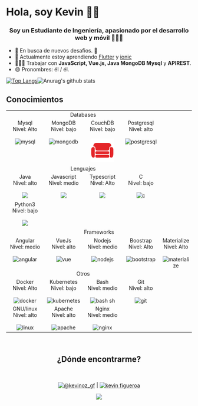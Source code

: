 # Hola, soy Kevin 👋🏽
<h3 align="center">Soy un Estudiante de Ingeniería, apasionado por el desarrollo web y móvil 👨🏽‍💻</h3>

- 🔭 En busca de nuevos desafios. :mag_right:
- 🌱 Actualmente estoy aprendiendo [Flutter](https://flutter.dev/) y [ionic](https://ionicframework.com/)
- 👨🏽‍💻 Trabajar con **JavaScript, Vue.js, Java MongoDB Mysql** y **APIREST**.
- 😄 Pronombres: él / él.


[![Top Langs](https://github-readme-stats.vercel.app/api/top-langs/?username=kevin-oz&theme=dark)](https://github.com/anuraghazra/github-readme-stats)![Anurag's github stats](https://github-readme-stats.vercel.app/api?username=kevin-oz&show_icons=true&theme=dark)


## Conocimientos

<table>
  <tbody>
    <tr valign = "top">
      <td width = "100%" colspan = "4" align = "center">
        <span> Databases </span> <br>
      </td>
    </tr>
    <tr valign = "top">
      <td width = "25%" align = "center">
        <span> Mysql </span> <br>
        <span> Nivel: Alto </span> <br> <br>
        <img height = "64px" alt="mysql" src = "https://cdn.svgporn.com/logos/mysql.svg">
      </td>
      <td width = "25%" align = "center">
        <span> MongoDB</span> <br>
        <span> Nivel: bajo </span> <br> <br>
        <img height = "64px" alt="mongodb" src = "https://cdn.svgporn.com/logos/mongodb.svg">
      </td>
        <td width = "25%" align = "center">
        <span> CouchDB</span> <br>
        <span> Nivel: bajo </span> <br> <br>
        <img height = "64px" alt="couchdb" src="https://raw.githubusercontent.com/devicons/devicon/0d6c64dbbf311879f7d563bfc3ccf559f9ed111c/icons/couchdb/couchdb-original.svg">
      </td>
      <td width = "25%" align = "center">
        <span> Postgresql </span> <br>
        <span> Nivel: alto </span> <br> <br>
        <img height = "64px" alt="postgresql" src = "https://cdn.svgporn.com/logos/postgresql.svg">
      </td>
    </tr> <tr valign = "top">
      <td width = "100%" colspan = "4" align = "center">
        <span>Lenguajes </span> <br>
      </td>
    </tr>
    <tr valign = "top">
      <td width = "25%" align = "center">
        <span> Java </span> <br>
        <span> Nivel: alto </span> <br> <br>
        <img height = "64px" src = "https://cdn.svgporn.com/logos/java.svg">
      </td>
      <td width = "25%" align = "center">
        <span> Javascript </span> <br>
        <span> Nivel: medio </span> <br> <br>
        <img height = "64px" src = "https://cdn.svgporn.com/logos/javascript.svg">
      </td>
      <td width = "25%" align = "center">
        <span>Typescript </span> <br>
        <span> Nivel: Alto </span> <br> <br>
        <img height = "64px" src = "https://cdn.svgporn.com/logos/typescript-icon.svg">
      </td>
      <td width = "25%" align = "center">
        <span> C </span> <br>
        <span> Nivel: bajo </span> <br> <br>
        <img height = "64px" alt="c" src = "https://cdn.svgporn.com/logos/c.svg">
      </td>
    </tr>
    <tr>
      <td width = "25%" align = "center">
        <span> Python3 </span> <br>
        <span> Nivel: bajo </span> <br> <br>
        <img height = "64px" src = "https://cdn.svgporn.com/logos/python.svg">
      </td>
    </tr>
        <tr valign = "top">
      <td width = "100%" colspan = "5" align = "center">
        <span> Frameworks </span> <br>
      </td>
    </tr>
    <tr valign = "top">
      <td width = "25%" align = "center">
        <span> Angular </span> <br>
        <span> Nivel: medio </span> <br> <br>
        <img height = "64px" alt="angular" src = "https://cdn.svgporn.com/logos/angular-icon.svg">
      </td>
      <td width = "25%" align = "center">
        <span> VueJs </span> <br>
        <span> Nivel: alto </span> <br> <br>
        <img height = "64px" alt="vue" src = "https://cdn.svgporn.com/logos/vue.svg">
      </td>
        <td width = "25%" align = "center">
        <span> Nodejs</span> <br>
        <span> Nivel: medio </span> <br> <br>
        <img height = "64px" src="https://cdn.svgporn.com/logos/nodejs.svg" alt="nodejs">
      </td> 
      <td width = "25%" align = "center">
        <span> Boostrap</span> <br>
        <span> Nivel: Alto </span> <br> <br>
        <img height = "64px" src="https://cdn.svgporn.com/logos/bootstrap.svg" alt="bootstrap" >
      </td>
       <td width = "25%" align = "center">
        <span> Materialize</span> <br>
        <span> Nivel: Alto </span> <br> <br>
       <img src="https://raw.githubusercontent.com/prplx/svg-logos/5585531d45d294869c4eaab4d7cf2e9c167710a9/svg/materialize.svg" alt="materialize" width="40"             height="40"/>
      </td>
    </tr>
      <tr valign = "top">
      <td width = "100%" colspan = "4" align = "center">
        <span> Otros </span> <br>
      </td>
    </tr>
    <tr valign = "top">
      <td width = "25%" align = "center">
        <span> Docker </span> <br>
        <span> Nivel: Alto </span> <br> <br>
        <img height = "64px" src = "https://cdn.svgporn.com/logos/docker-icon.svg" alt="docker">
      </td>
      <td width = "25%" align = "center">
        <span> Kubernetes </span> <br>
        <span> Nivel: bajo </span> <br> <br>
        <img height = "64px" src = "https://www.vectorlogo.zone/logos/kubernetes/kubernetes-icon.svg" alt="kubernetes">
      </td>
        <td width = "25%" align = "center">
        <span> Bash </span> <br>
        <span> Nivel: medio </span> <br> <br>
        <img height = "64px" alt="bash sh" src="https://cdn.svgporn.com/logos/bash.svg">
      </td>
         <td width = "25%" align = "center">
        <span> Git </span> <br>
        <span> Nivel: alto </span> <br> <br>
        <img height = "64px" src="https://www.vectorlogo.zone/logos/git-scm/git-scm-icon.svg" alt="git">
      </td>     
    </tr>
      <tr>
          <td width = "25%" align = "center">
        <span> GNU/linux </span> <br>
        <span> Nivel: alto </span> <br> <br>
        <img height = "64px"  src="https://cdn.svgporn.com/logos/linux-tux.svg" alt="linux">
      </td> 
      <td width = "25%" align = "center">
        <span> Apache </span> <br>
        <span> Nivel: alto </span> <br> <br>
        <img height = "64px"  alt="apache" src = "https://cdn.svgporn.com/logos/apache.svg">
      </td>
           <td width = "25%" align = "center">
        <span> Nginx </span> <br>
        <span> Nivel: medio </span> <br> <br>
        <img height = "64px" src = "https://cdn.svgporn.com/logos/nginx.svg" alt="nginx">
      </td>
    </tr>
    
  </tbody>
</table>


<br>
<h2 align = 'center'> ¿Dónde encontrarme? </h2>
<br>

<p align="center">
<a href="https://twitter.com/@kevinoz_gf" target="blank"><img align="center" src="https://img.shields.io/badge/twitter-%231DA1F2.svg?&style=for-the-badge&logo=twitter&logoColor=white" alt="@kevinoz_gf" /></a> |
<a href="https://www.linkedin.com/in/lord-figueroa/" target="blank"><img align="center" src="https://img.shields.io/badge/linkedin-%230077B5.svg?&style=for-the-badge&logo=linkedin&logoColor=white" alt="kevin figueroa" /></a>
</p>

 <p align = 'center'>
  <img width = '290px' src = 'https://media.giphy.com/media/bcKmIWkUMCjVm/giphy.gif'>
 </p>




<!--
**kevin-Oz/kevin-oz** is a ✨ _special_ ✨ repository because its `README.md` (this file) appears on your GitHub profile.
Here are some ideas to get you started:

- 🔭 I’m currently working on ...
- 🌱 I’m currently learning ...
- 👯 I’m looking to collaborate on ...
- 🤔 I’m looking for help with ...
- 💬 Ask me about ...
- 📫 How to reach me: ...
- 😄 Pronouns: ...
- ⚡ Fun fact: ...
-->
